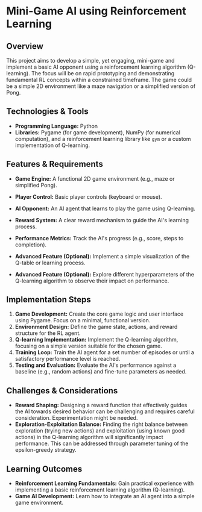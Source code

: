 # Mini-Game AI using Reinforcement Learning

## Overview

This project aims to develop a simple, yet engaging, mini-game and implement a basic AI opponent using a reinforcement learning algorithm (Q-learning). The focus will be on rapid prototyping and demonstrating fundamental RL concepts within a constrained timeframe. The game could be a simple 2D environment like a maze navigation or a simplified version of Pong.

## Technologies & Tools

* **Programming Language:** Python
* **Libraries:** Pygame (for game development), NumPy (for numerical computation), and a reinforcement learning library like `gym` or a custom implementation of Q-learning.

## Features & Requirements

- **Game Engine:** A functional 2D game environment (e.g., maze or simplified Pong).
- **Player Control:**  Basic player controls (keyboard or mouse).
- **AI Opponent:** An AI agent that learns to play the game using Q-learning.
- **Reward System:** A clear reward mechanism to guide the AI's learning process.
- **Performance Metrics:** Track the AI's progress (e.g., score, steps to completion).

- **Advanced Feature (Optional):**  Implement a simple visualization of the Q-table or learning process.
- **Advanced Feature (Optional):**  Explore different hyperparameters of the Q-learning algorithm to observe their impact on performance.


## Implementation Steps

1. **Game Development:** Create the core game logic and user interface using Pygame. Focus on a minimal, functional version.
2. **Environment Design:** Define the game state, actions, and reward structure for the RL agent.
3. **Q-learning Implementation:** Implement the Q-learning algorithm, focusing on a simple version suitable for the chosen game.
4. **Training Loop:** Train the AI agent for a set number of episodes or until a satisfactory performance level is reached.
5. **Testing and Evaluation:** Evaluate the AI's performance against a baseline (e.g., random actions) and fine-tune parameters as needed.


## Challenges & Considerations

- **Reward Shaping:** Designing a reward function that effectively guides the AI towards desired behavior can be challenging and requires careful consideration. Experimentation might be needed.
- **Exploration-Exploitation Balance:** Finding the right balance between exploration (trying new actions) and exploitation (using known good actions) in the Q-learning algorithm will significantly impact performance.  This can be addressed through parameter tuning of the epsilon-greedy strategy.


## Learning Outcomes

- **Reinforcement Learning Fundamentals:** Gain practical experience with implementing a basic reinforcement learning algorithm (Q-learning).
- **Game AI Development:** Learn how to integrate an AI agent into a simple game environment.

